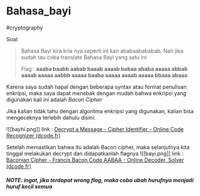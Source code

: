 # Bahasa_bayi
#cryptography 

Soal:
> Bahasa Bayi kira kria nya seperti ini kan ababaabababab, Nah jika sudah tau coba translate Bahasa Bayi yang satu ini  
> 
> Flag : **aaaba baabb aabab baaab aaaab babaa ababa aaaaa abbab aaaab aaaaa aabbb aaaaa baaba aaaaa aaaab aaaaa bbaaa abaaa**

Karena saya sudah hapal dengan beberapa syntax atau format penulisan enkripsi, maka saya dapat menebak dengan mudah bahwa enkripsi yang digunakan kali ini adalah *Bacon Cipher*

Jika kalian tidak tahu dengan algoritma enkripsi yang digunakan, kalian bisa mengeceknya terlebih dahulu disini: 

![[bayhi.png]]
link : [Decrypt a Message - Cipher Identifier - Online Code Recognizer (dcode.fr)](https://www.dcode.fr/cipher-identifier)

Setelah memastikan bahwa itu adalah Bacon cipher, maka selanjutnya kita tinggal melakukan decrypt dan didapatkanlah flagnya
![[bayi.png]]
link : [Baconian Cipher - Francis Bacon Code AABAA - Online Decoder, Solver (dcode.fr)](https://www.dcode.fr/bacon-cipher)

##### NOTE: ingat, jika terdapat wrong flag, maka coba ubah hurufnya menjadi huruf kecil semua